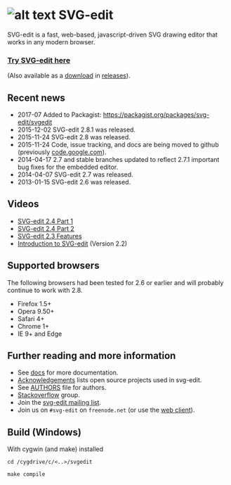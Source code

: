 ![alt text](https://svg-edit.github.io/svgedit/images/logo48x48.svg "svg-edit logo of a pencil") SVG-edit 
===
SVG-edit is a fast, web-based, javascript-driven SVG drawing editor that works in any modern browser.

### [Try SVG-edit here](https://svg-edit.github.io/svgedit/releases/svg-edit-2.8.1/svg-editor.html)

(Also available as a [download](https://github.com/SVG-Edit/svgedit/releases/download/svg-edit-2.8.1/svg-edit-2.8.1.zip) in [releases](https://github.com/SVG-Edit/svgedit/releases)).

## Recent news
  * 2017-07 Added to Packagist: https://packagist.org/packages/svg-edit/svgedit
  * 2015-12-02 SVG-edit 2.8.1 was released.
  * 2015-11-24 SVG-edit 2.8 was released.
  * 2015-11-24 Code, issue tracking, and docs are being moved to github (previously [code.google.com](https://code.google.com/p/svg-edit)).
  * 2014-04-17 2.7 and stable branches updated to reflect 2.7.1 important bug fixes for the embedded editor.
  * 2014-04-07 SVG-edit 2.7 was released.
  * 2013-01-15 SVG-edit 2.6 was released.

## Videos

  * [SVG-edit 2.4 Part 1](http://www.youtube.com/watch?v=zpC7b1ZJvvM)
  * [SVG-edit 2.4 Part 2](http://www.youtube.com/watch?v=mDzZEoGUDe8)
  * [SVG-edit 2.3 Features](http://www.youtube.com/watch?v=RVIcIy5fXOc)
  * [Introduction to SVG-edit](http://www.youtube.com/watch?v=ZJKmEI06YiY) (Version 2.2)

## Supported browsers

The following browsers had been tested for 2.6 or earlier and will probably continue to work with 2.8.
  * Firefox 1.5+
  * Opera 9.50+
  * Safari 4+
  * Chrome 1+
  * IE 9+ and Edge

## Further reading and more information

 * See [docs](docs/) for more documentation.
 * [Acknowledgements](docs/Acknowledgements.md) lists open source projects used in svg-edit.
 * See [AUTHORS](AUTHORS) file for authors.
 * [Stackoverflow](http://stackoverflow.com/tags/svg-edit) group.
 * Join the [svg-edit mailing list](https://groups.google.com/forum/#!forum/svg-edit).
 * Join us on `#svg-edit` on `freenode.net` (or use the [web client](http://webchat.freenode.net/?channels=svg-edit)).
 
 ## Build (Windows)
 
 With cygwin (and make) installed
 
 `cd /cygdrive/c/<..>/svgedit`
 
 `make compile` 
